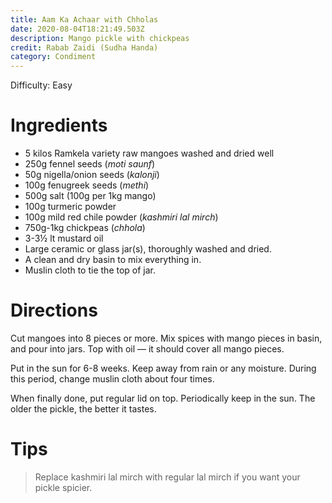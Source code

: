 ```yaml
---
title: Aam Ka Achaar with Chholas
date: 2020-08-04T18:21:49.503Z
description: Mango pickle with chickpeas
credit: Rabab Zaidi (Sudha Handa)
category: Condiment
---
```

Difficulty: Easy

# Ingredients
* 5 kilos Ramkela variety raw mangoes washed and dried well
* 250g fennel seeds (_moti saunf_)
* 50g nigella/onion seeds (_kalonji_)
* 100g fenugreek seeds (_methi_)
* 500g salt (100g per 1kg mango)
* 100g turmeric powder
* 100g mild red chile powder (_kashmiri lal mirch_)
* 750g-1kg chickpeas (_chhola_)
* 3-3½ lt mustard oil
* Large ceramic or glass jar(s), thoroughly washed and dried.
* A clean and dry basin to mix everything in.
* Muslin cloth to tie the top of jar.

# Directions
Cut mangoes into 8 pieces or more. Mix spices with mango pieces in basin, and pour into jars. Top with oil — it should cover all mango pieces. 

Put in the sun for 6-8 weeks. Keep away from rain or any moisture. During this period, change muslin cloth about four times. 

When finally done, put regular lid on top. Periodically keep in the sun. The older the pickle, the better it tastes.

# Tips
> Replace kashmiri lal mirch with regular lal mirch if you want your pickle spicier.

